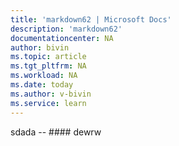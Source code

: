 ```yaml
---
title: 'markdown62 | Microsoft Docs'
description: 'markdown62'
documentationcenter: NA
author: bivin
ms.topic: article
ms.tgt_pltfrm: NA
ms.workload: NA
ms.date: today
ms.author: v-bivin
ms.service: learn
---
```


sdada -- #### dewrw
